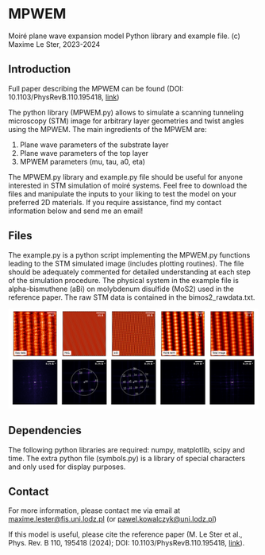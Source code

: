 # MPWEM
Moiré plane wave expansion model
Python library and example file.
(c) Maxime Le Ster, 2023-2024

## Introduction

Full paper describing the MPWEM can be found (DOI: 10.1103/PhysRevB.110.195418, <a href="https://journals.aps.org/prb/abstract/10.1103/PhysRevB.110.195418" target="_blank">link</a>)

The python library (MPWEM.py) allows to simulate a scanning tunneling microscopy (STM) image for arbitrary layer geometries and twist angles using the MPWEM.
The main ingredients of the MPWEM are:

1) Plane wave parameters of the substrate layer
2) Plane wave parameters of the top layer
3) MPWEM parameters (mu, tau, a0, eta)

The MPWEM.py library and example.py file should be useful for anyone interested in STM simulation of moiré systems. Feel free to download the files and manipulate the inputs to your liking to test the model on your preferred 2D materials. If you require assistance, find my contact information below and send me an email!

## Files 

The example.py is a python script implementing the MPWEM.py functions leading to the STM simulated image (includes plotting routines). The file should be adequately commented for detailed understanding at each step of the simulation procedure. The physical system in the example file is alpha-bismuthene (aBi) on molybdenum disulfide (MoS2) used in the reference paper. The raw STM data is contained in the bimos2_rawdata.txt.

![figure](figure.png)

## Dependencies

The following python libraries are required: numpy, matplotlib, scipy and time. The extra python file (symbols.py) is a library of special characters and only used for display purposes.

## Contact

For more information, please contact me via email at maxime.lester@fis.uni.lodz.pl (or pawel.kowalczyk@uni.lodz.pl)

If this model is useful, please cite the reference paper (M. Le Ster et al., Phys.  Rev. B 110, 195418 (2024); DOI: 10.1103/PhysRevB.110.195418, <a href="https://doi.org/10.1103/PhysRevB.110.195418" target="_blank">link</a>).
